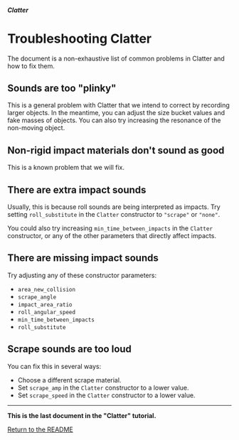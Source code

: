 ##### Clatter

# Troubleshooting Clatter

The document is a non-exhaustive list of common problems in Clatter and how to fix them.

## Sounds are too "plinky"

This is a general problem with Clatter that we intend to correct by recording larger objects. In the meantime, you can adjust the size bucket values and fake masses of objects. You can also try increasing the resonance of the non-moving object.

## Non-rigid impact materials don't sound as good

This is a known problem that we will fix.

## There are extra impact sounds

Usually, this is because roll sounds are being interpreted as impacts. Try setting `roll_substitute` in the `Clatter` constructor to `"scrape"` or `"none"`.

You could also try increasing `min_time_between_impacts` in the `Clatter` constructor, or any of the other parameters that directly affect impacts.

## There are missing impact sounds

Try adjusting any of these constructor parameters:

- `area_new_collision`
- `scrape_angle`
- `impact_area_ratio`
- `roll_angular_speed`
- `min_time_between_impacts`
- `roll_substitute`

## Scrape sounds are too loud

You can fix this in several ways:

- Choose a different scrape material.
- Set `scrape_amp` in the `Clatter` constructor to a lower value.
- Set `scrape_speed` in the `Clatter` constructor to a lower value.

***

**This is the last document in the "Clatter" tutorial.**

[Return to the README](../../../README.md)
